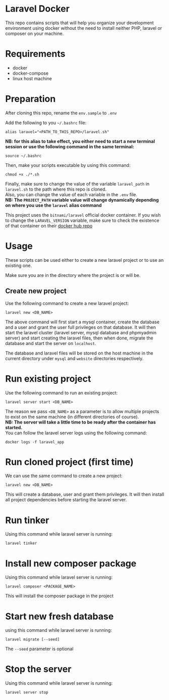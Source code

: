 # Laravel Docker
This repo contains scripts that will help you organize your development environment using docker without the need to install neither PHP, laravel or composer on your machine.

# Requirements
- docker
- docker-compose
- linux host machine

# Preparation

After cloning this repo, rename the `env.sample` to `.env`

Add the following to you `~/.bashrc` file:
```
alias laravel="<PATH_TO_THIS_REPO>/laravel.sh"
```
**NB: for this alias to take effect, you either need to start a new terminal session or use the following command in the same terminal:**
```
source ~/.bashrc
```

Then, make your scripts executable by using this command:
```
chmod +x ./*.sh
```

Finally, make sure to change the value of the variable `laravel_path` in `laravel.sh` to the path where this repo is cloned.  
Also, you can change the value of each variable in the `.env` file.  
**NB: The `PROJECT_PATH` variable value will change dynamically depending on where you use the `laravel` alias command**

This project uses the `bitnami/laravel` official docker container. If you wish to change the `LARAVEL_VERSION` variable, make sure to check the existence of that container on their [docker hub repo](https://hub.docker.com/r/bitnami/laravel)

# Usage

These scripts can be used either to create a new laravel project or to use an existing one.

Make sure you are in the directory where the project is or will be.
## Create new project
Use the following command to create a new laravel project:
```
laravel new <DB_NAME>
```

The above command will first start a mysql container, create the database and a user and grant the user full privileges on that database.
It will then start the laravel cluster (laravel server, mysql database and phpmyadmin server) and start creating the laravel files, then when done, migrate the database and start the server on `localhost`. 

The database and laravel files will be stored on the host machine in the current directory under `mysql` and `website` directories respectively.

# Run existing project
Use the following command to run an existing project:
```
laravel server start <DB_NAME>
```

The reason we pass `<DB_NAME>` as a parameter is to allow multiple projects to exist on the same machine (in different directories of course).  
**NB: The server will take a little time to be ready after the container has started.**  
You can follow the laravel server logs using the following command:
```
docker logs -f laravel_app
```

# Run cloned project (first time)
We can use the same command to create a new project:
```
laravel new <DB_NAME>
```

This will create a database, user and grant them privileges. It will then install all project dependencies before starting the laravel server.

# Run tinker
Using this command while laravel server is running:
```
laravel tinker
```

# Install new composer package
Using this command while laravel server is running:
```
laravel composer <PACKAGE_NAME>
```

This will install the composer package in the project

# Start new fresh database
using this command while laravel server is running:
```
laravel migrate [--seed]
```

The `--seed` parameter is optional

# Stop the server
Using this command while laravel server is running:
```
laravel server stop
```